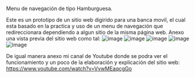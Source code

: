 Menu de navegación de tipo Hamburguesa. 

Este es un prototipo de un sitio web digirido para una banca movil, el cual esta basado en la practica y uso de un menu de navegación que redireccionara dependiendo a algun sitio de la misma página web. 
Anexo una vista previa del sitio web como tal: 
![image](https://github.com/user-attachments/assets/21ec5c99-35b4-4bcd-ba92-7afd7b6a0e52)
![image](https://github.com/user-attachments/assets/6548f1ab-aa61-40af-948d-3df2301e0d90)
![image](https://github.com/user-attachments/assets/7746e7bd-19af-4ae6-a5e0-9aca258a55cf)
![image](https://github.com/user-attachments/assets/bb61493d-db13-4e67-8816-7c2dca33afa3)
![image](https://github.com/user-attachments/assets/c6a11e12-2b98-4b10-909f-1658cdf38250)

De igual manera anexo mi canal de Youtube donde se podra ver el funcionamiento y un poco de la elaboración y explicación del sitio web: https://www.youtube.com/watch?v=VvwMEaqcgGo



